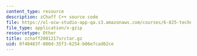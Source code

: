 ```yaml
---
content_type: resource
description: zChaff C++ source code
file: https://ol-ocw-studio-app-qa.s3.amazonaws.com/courses/6-825-techniques-in-artificial-intelligence-sma-5504-fall-2002/0f40483f080d35f36254b06e7cad62ce_zchaff2001217srctar.gz
file_type: application/x-gzip
resourcetype: Other
title: zchaff2001217srctar.gz
uid: 0f40483f-080d-35f3-6254-b06e7cad62ce
---
```

